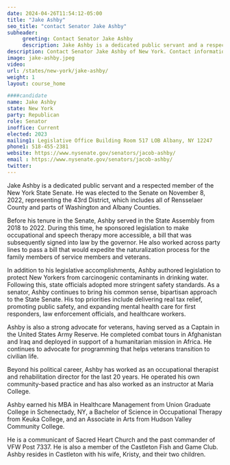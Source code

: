 ```yaml
---
date: 2024-04-26T11:54:12-05:00
title: "Jake Ashby"
seo_title: "contact Senator Jake Ashby"
subheader:
     greeting: Contact Senator Jake Ashby
     description: Jake Ashby is a dedicated public servant and a respected member of the New York State Senate. He was elected to the Senate on November 8, 2022, representing the 43rd District, which includes all of Rensselaer County and parts of Washington and Albany Counties.
description: Contact Senator Jake Ashby of New York. Contact information for Jake Ashby includes email address, phone number, and mailing address.
image: jake-ashby.jpeg
video:
url: /states/new-york/jake-ashby/
weight: 1
layout: course_home

####candidate
name: Jake Ashby
state: New York
party: Republican
role: Senator
inoffice: Current
elected: 2023
mailing1: Legislative Office Building Room 517 LOB Albany, NY 12247
phone1: 518-455-2381
website: https://www.nysenate.gov/senators/jacob-ashby/
email : https://www.nysenate.gov/senators/jacob-ashby/
twitter: 
---
```

Jake Ashby is a dedicated public servant and a respected member of the New York State Senate. He was elected to the Senate on November 8, 2022, representing the 43rd District, which includes all of Rensselaer County and parts of Washington and Albany Counties.

Before his tenure in the Senate, Ashby served in the State Assembly from 2018 to 2022. During this time, he sponsored legislation to make occupational and speech therapy more accessible, a bill that was subsequently signed into law by the governor. He also worked across party lines to pass a bill that would expedite the naturalization process for the family members of service members and veterans.

In addition to his legislative accomplishments, Ashby authored legislation to protect New Yorkers from carcinogenic contaminants in drinking water. Following this, state officials adopted more stringent safety standards. As a senator, Ashby continues to bring his common sense, bipartisan approach to the State Senate. His top priorities include delivering real tax relief, promoting public safety, and expanding mental health care for first responders, law enforcement officials, and healthcare workers.

Ashby is also a strong advocate for veterans, having served as a Captain in the United States Army Reserve. He completed combat tours in Afghanistan and Iraq and deployed in support of a humanitarian mission in Africa. He continues to advocate for programming that helps veterans transition to civilian life.

Beyond his political career, Ashby has worked as an occupational therapist and rehabilitation director for the last 20 years. He operated his own community-based practice and has also worked as an instructor at Maria College.

Ashby earned his MBA in Healthcare Management from Union Graduate College in Schenectady, NY, a Bachelor of Science in Occupational Therapy from Keuka College, and an Associate in Arts from Hudson Valley Community College.

He is a communicant of Sacred Heart Church and the past commander of VFW Post 7337. He is also a member of the Castleton Fish and Game Club. Ashby resides in Castleton with his wife, Kristy, and their two children.

